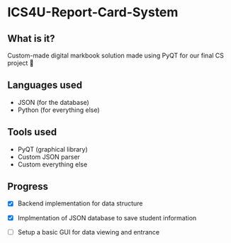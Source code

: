 # ICS4U-Report-Card-System

## What is it?
 Custom-made digital markbook solution made using PyQT for our final CS project :hot_face:

## Languages used
- JSON (for the database)
- Python (for everything else)

## Tools used
- PyQT (graphical library)
- Custom JSON parser
- Custom everything else

## Progress
- [x] Backend implementation for data structure
- [x] Implmentation of JSON database to save student information
- [ ] Setup a basic GUI for data viewing and entrance

